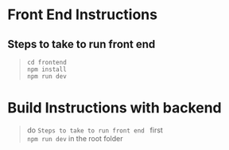 # Front End Instructions

## Steps to take to run front end
> `cd frontend`  
> `npm install`  
> `npm run dev`  

# Build Instructions with backend
> do `Steps to take to run front end ` first  
> `npm run dev` in the root folder





